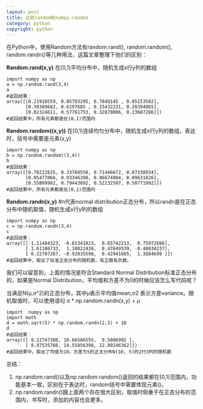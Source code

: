 ```yaml
---
layout: post
title: 比较random和numpy.random
category: python
copyright: python
---
```


在Python中，使用Random方法有random.rand(), random.random(), random.randn()等几种用法，这篇文章整理下他们的区别：

**Random.rand(x,y)** 
在[0,1)平均分布中，随机生成x行y列的数组 
```
import numpy as np
a = np.random.rand(3,4)
a
#返回结果：
array([[0.21910559, 0.05793295, 0.7849145 , 0.05153582],
       [0.30389682, 0.6197685 , 0.15432231, 0.28394065],
       [0.02324611, 0.57761753, 0.32870006, 0.23687286]])
#返回结果中，所有元素都是在[0,1)范围内
```
**Random.random((x,y))** 
在[0,1)连续均匀分布中，随机生成x行y列的数组，表达时，括号中需要是元素(x,y)

```
import numpy as np
b = np.random.random((3,4))
b
#返回结果：
array([[0.78222625, 0.33768558, 0.71446672, 0.87338934],
       [0.05477066, 0.93346398, 0.96674004, 0.09631826],
       [0.55809982, 0.79443892, 0.52232507, 0.50771992]])
#返回结果中，所有元素都是在[0,1)范围内
```



**Random.randn(x,y)** 
#n代表normal distribution正态分布，所以randn是在正态分布中随机取值，随机生成x行y列的数组

```
import numpy as np
c = np.random.randn(3,4)
c
#返回结果：
array([[-1.11484323, -0.65341823,  0.65742213,  0.75972666],
       [ 1.61186733,  1.10022426,  0.47649539, -0.48034237],
       [ 0.22707267, -0.92035598,  0.42941085,  1.3884699 ]])
#返回结果中，取出了标准正态分布的随机数，有正数有负数。
```
我们可以留意到，上面的情况是符合Standard Normal Distribution标准正态分布的，如果是Normal Distribution，平均值和方差不为0的时候应该怎么写代码呢？

当满足N(μ,σ^2)的正态分布，其中μ表示平均值mean,σ2  表示方差variance。随机取值时，可以使用语句 σ * np.random.randn(x,y) + μ 

```
import  numpy as np 
import math 
d = math.sqrt(5) * np.random.randn(2,3) + 10 
d
#返回结果：
array([[ 9.22747308, 10.66586555,  9.5086992 ],
       [ 8.97535766, 14.55856398, 12.89246362]])
#返回结果中，取出了均值为10，方差为5的正太分布N(10, 5)的2行3列的随机数
```
总结：
1. np.random.rand()以及np.random.random()返回的结果都在[0,1)范围内，功能基本一致，区别在于表达时，random括号中需要体现元素()。
2. np.random.randn()跟上面两个存在很大区别，取值时侧重于在正态分布的范围内，书写时，添加的内容也会更多。

